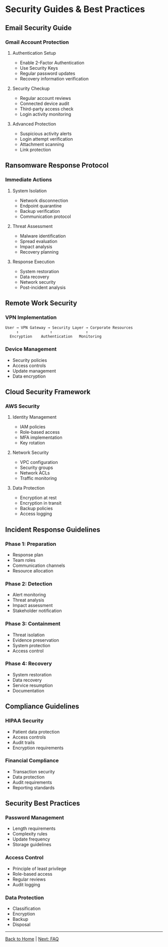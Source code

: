 # Security Guides & Best Practices

## Email Security Guide

### Gmail Account Protection

1. Authentication Setup

   - Enable 2-Factor Authentication
   - Use Security Keys
   - Regular password updates
   - Recovery information verification

2. Security Checkup

   - Regular account reviews
   - Connected device audit
   - Third-party access check
   - Login activity monitoring

3. Advanced Protection
   - Suspicious activity alerts
   - Login attempt verification
   - Attachment scanning
   - Link protection

## Ransomware Response Protocol

### Immediate Actions

1. System Isolation

   - Network disconnection
   - Endpoint quarantine
   - Backup verification
   - Communication protocol

2. Threat Assessment

   - Malware identification
   - Spread evaluation
   - Impact analysis
   - Recovery planning

3. Response Execution
   - System restoration
   - Data recovery
   - Network security
   - Post-incident analysis

## Remote Work Security

### VPN Implementation

```plaintext
User → VPN Gateway → Security Layer → Corporate Resources
     ↑              ↑               ↑
  Encryption    Authentication   Monitoring
```

### Device Management

- Security policies
- Access controls
- Update management
- Data encryption

## Cloud Security Framework

### AWS Security

1. Identity Management

   - IAM policies
   - Role-based access
   - MFA implementation
   - Key rotation

2. Network Security

   - VPC configuration
   - Security groups
   - Network ACLs
   - Traffic monitoring

3. Data Protection
   - Encryption at rest
   - Encryption in transit
   - Backup policies
   - Access logging

## Incident Response Guidelines

### Phase 1: Preparation

- Response plan
- Team roles
- Communication channels
- Resource allocation

### Phase 2: Detection

- Alert monitoring
- Threat analysis
- Impact assessment
- Stakeholder notification

### Phase 3: Containment

- Threat isolation
- Evidence preservation
- System protection
- Access control

### Phase 4: Recovery

- System restoration
- Data recovery
- Service resumption
- Documentation

## Compliance Guidelines

### HIPAA Security

- Patient data protection
- Access controls
- Audit trails
- Encryption requirements

### Financial Compliance

- Transaction security
- Data protection
- Audit requirements
- Reporting standards

## Security Best Practices

### Password Management

- Length requirements
- Complexity rules
- Update frequency
- Storage guidelines

### Access Control

- Principle of least privilege
- Role-based access
- Regular reviews
- Audit logging

### Data Protection

- Classification
- Encryption
- Backup
- Disposal

---

[Back to Home](index.md) | [Next: FAQ](faq.md)
